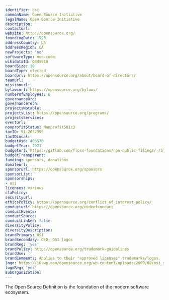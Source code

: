 ```yaml
---
identifier: osi
commonName: Open Source Initiative
legalName: Open Source Initiative
description:
contacturl:
website: http://opensource.org/
foundingDate: 1998
addressCountry: US
addressRegion: CA
newProjects: 'no'
softwareType: non-code
wikidataId: Q845918
boardSize: 10
boardType: elected
boardurl: https://opensource.org/about/board-of-directors/
teamurl:
missionurl:
bylawsurl: https://opensource.org/bylaws/
numberOfEmployees: 6
governanceOrg:
governanceTech:
projectsNotable:
projectsList: https://opensource.org/programs/
projectsServices:
eventurl:
nonprofitStatus: Nonprofit501c3
taxID: 91-2037395
taxIDLocal:
budgetUsd: 406576
budgetYear: 2021
budgeturl: https://gitlab.com/floss-foundations/npo-public-filings/-/blob/master/Form990s/osi_2021_form-990_from-org.pdf
budgetTransparent:
funding: sponsors, donations
donateurl:
sponsorurl: https://opensource.org/sponsors
sponsorList:
sponsorships:
- osi
licenses: various
claPolicy:
securityurl:
ethicsPolicy: https://opensource.org/conflict_of_interest_policy/
conducturl: https://opensource.org/codeofconduct
conductEvents:
conductSource:
conductLinked: false
diversityPolicy:
diversityDescription:
brandPrimary: OSI
brandSecondary: OSD; OSI logos
brandReg: 'yes'
brandPolicy: http://opensource.org/trademark-guidelines
brandUse:
brandComments: Applies to their "approved licenses" trademarks/logos.
logo: https://i0.wp.com/opensource.org/wp-content/uploads/2009/08/osi_standard_logo_0.png?resize=1280%2C1536&ssl=1
logoReg: 'yes'
subOrganization:
---
```


The Open Source Definition is the foundation of the modern software ecosystem.
